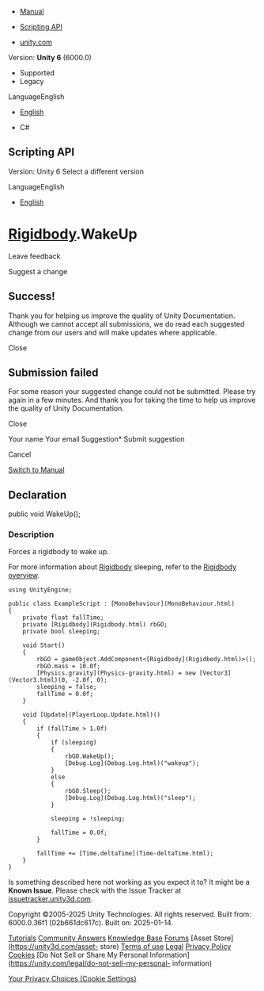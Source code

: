 [ ]()

  * [Manual](../Manual/index.html)
  * [Scripting API](../ScriptReference/index.html)

  * [unity.com](https://unity.com/)

Version: **Unity 6** (6000.0)

  * Supported
  * Legacy

LanguageEnglish

  * [English]()

  * C#

[ ](https://docs.unity3d.com)

## Scripting API

Version: Unity 6 Select a different version

LanguageEnglish

  * [English]()

#  [Rigidbody](Rigidbody.html).WakeUp

Leave feedback

Suggest a change

## Success!

Thank you for helping us improve the quality of Unity Documentation. Although
we cannot accept all submissions, we do read each suggested change from our
users and will make updates where applicable.

Close

## Submission failed

For some reason your suggested change could not be submitted. Please <a>try
again</a> in a few minutes. And thank you for taking the time to help us
improve the quality of Unity Documentation.

Close

Your name Your email Suggestion* Submit suggestion

Cancel

[Switch to Manual](../Manual/class-Rigidbody.html "Go to Rigidbody Component
in the Manual")

## Declaration

public void WakeUp();

### Description

Forces a rigidbody to wake up.

For more information about [Rigidbody](Rigidbody.html) sleeping, refer to the
[Rigidbody overview](../Manual/RigidbodiesOverview.html).

    
    
    using UnityEngine;  
      
    public class ExampleScript : [MonoBehaviour](MonoBehaviour.html)
    {
        private float fallTime;
        private [Rigidbody](Rigidbody.html) rbGO;
        private bool sleeping;  
      
        void Start()
        {
            rbGO = gameObject.AddComponent<[Rigidbody](Rigidbody.html)>();
            rbGO.mass = 10.0f;
            [Physics.gravity](Physics-gravity.html) = new [Vector3](Vector3.html)(0, -2.0f, 0);
            sleeping = false;
            fallTime = 0.0f;
        }  
      
        void [Update](PlayerLoop.Update.html)()
        {
            if (fallTime > 1.0f)
            {
                if (sleeping)
                {
                    rbGO.WakeUp();
                    [Debug.Log](Debug.Log.html)("wakeup");
                }
                else
                {
                    rbGO.Sleep();
                    [Debug.Log](Debug.Log.html)("sleep");
                }  
      
                sleeping = !sleeping;  
      
                fallTime = 0.0f;
            }  
      
            fallTime += [Time.deltaTime](Time-deltaTime.html);
        }
    }
    

Is something described here not working as you expect it to? It might be a
**Known Issue**. Please check with the Issue Tracker at
[issuetracker.unity3d.com](https://issuetracker.unity3d.com).

Copyright ©2005-2025 Unity Technologies. All rights reserved. Built from:
6000.0.36f1 (02b661dc617c). Built on: 2025-01-14.

[Tutorials](https://unity3d.com/learn) [Community
Answers](https://answers.unity3d.com) [Knowledge
Base](https://support.unity3d.com/hc/en-us)
[Forums](https://forum.unity3d.com) [Asset Store](https://unity3d.com/asset-
store) [Terms of use](https://docs.unity3d.com/Manual/TermsOfUse.html)
[Legal](https://unity.com/legal) [Privacy
Policy](https://unity.com/legal/privacy-policy)
[Cookies](https://unity.com/legal/cookie-policy) [Do Not Sell or Share My
Personal Information](https://unity.com/legal/do-not-sell-my-personal-
information)

[Your Privacy Choices (Cookie Settings)](javascript:void\(0\);)

